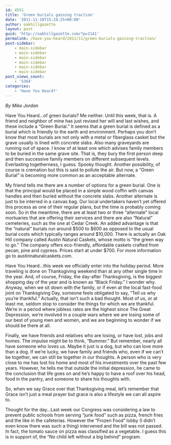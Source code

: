 ```yaml
---
id: 4551
title: 'Green burials gaining traction'
date: '2011-11-10T15:24:25+00:00'
author: oakhillgazette
layout: post
guid: 'http://oakhillgazette.com/?p=2141'
permalink: /have-you-heard/2011/11/green-burials-gaining-traction/
post-sidebar:
    - main-sidebar
    - main-sidebar
    - main-sidebar
    - main-sidebar
    - main-sidebar
    - main-sidebar
post_views_count:
    - '5364'
categories:
    - 'Have You Heard?'
---
```


*By Mike Jordan*

Have You Heard…of green burials? Me neither. Until this week, that is. A friend and neighbor of mine has just revised her will and last wishes, and these include a “Green Burial.” It seems that a green burial is defined as a burial which is friendly to the earth and environment. Perhaps you don’t know that most burials are not only with a metal or fiberglass casket but the grave usually is lined with concrete slabs. Also many graveyards are running out of space. I know of at least one which advises family members to be buried in the same grave site. That is, they bury the first person deep and then successive family members on different subsequent levels. Everlasting togetherness, I guess. Spooky thought. Another possibility, of course is cremation but this is said to pollute the air. But now, a “Green Burial” is becoming more common as an acceptable alternate.

My friend tells me there are a number of options for a green burial. One is that the principal would be placed in a simple wood coffin with canvas handles and then buried without the concrete slabs. Another alternate is just to be interred in a canvas bag. Our local undertakers haven’t yet offered this process as one of their regular plans, but the time is probably coming soon. So in the meantime, there are at least two or three “alternate” local mortuaries that are offering their services and there are also “Natural” cemeteries, such as the one at Cedar Creek. An added advantage is that the “natural” burials run around $500 to $600 as opposed to the usual burial costs which typically ranges around $10,000. There is actually an Oak Hill company called Austin Natural Caskets, whose motto is “the green way to go.” The company offers eco-friendly, affordable caskets crafted from pecan, pine and cypress. Prices start at under $700. For more information go to austinnaturalcaskets.com.

Have You Heard…this week we officially enter into the holiday period. More traveling is done on Thanksgiving weekend than at any other single time in the year. And, of course, Friday, the day-after Thanksgiving, is the biggest shopping day of the year and is known as “Black Friday.” I wonder why. Anyway, when we sit down with the family, or if even at the local fast-food joint on Thanksgiving Day, someone feels obligated to say, “Tell us why you’re thankful.” Actually, that isn’t such a bad thought. Most of us, or at least me, seldom stop to consider the things for which we are thankful. We’re in a period where jobless rates are the highest since The Great Depression, we’re involved in a couple wars where we are losing some of our best of young men and women, and we are beginning to wonder if we should be there at all.

Finally, we have friends and relatives who are losing, or have lost, jobs and homes. The impulse might be to think, “Bummer.” But remember, nearly all have someone who loves us. Maybe it just is a dog, but who can love more than a dog. If we’re lucky, we have family and friends who, even if we can’t be together, we can still be together in our thoughts. A person who is very close to me has lost his home and most of his investments over the past few years. However, he tells me that outside the initial depression, he came to the conclusion that life goes on and he’s happy to have a roof over his head, food in the pantry, and someone to share his thoughts with.

So, when we say Grace over that Thanksgiving meal, let’s remember that Grace isn’t just a meal prayer but grace is also a lifestyle we can all aspire to.

Thought for the day…Last week our Congress was considering a law to prevent public schools from serving “junk food” such as pizza, french fries and the like in the cafeterias. However the “Frozen Food” lobby (I didn’t even know there was such a thing) intervened and the bill was not passed. In fact, the tomato sauce on pizza was classified as a vegetable. I guess this is in support of, the “No child left without a big behind” program.